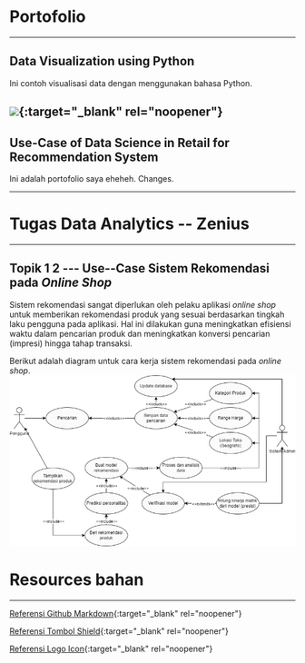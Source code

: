 # Portofolio
---
## Data Visualization using Python
Ini contoh visualisasi data dengan menggunakan bahasa Python.

[![](https://img.shields.io/badge/Google_Colab-Run_on_Google_Colab-orange?logo=googlecolab&style=flat-square)](https://colab.research.google.com/drive/1tg87SZHDmgXRq0SZreiLZ3t13XWmBWBr#scrollTo=0S155rWmI1JA&line=4&uniqifier=1){:target="_blank" rel="noopener"}
---
## Use-Case of Data Science in Retail for Recommendation System
Ini adalah portofolio saya eheheh.
Changes.

---
# Tugas Data Analytics -- Zenius
---

## Topik 1 2 --- Use--Case Sistem Rekomendasi pada *Online Shop*
Sistem rekomendasi sangat diperlukan oleh pelaku aplikasi *online shop* untuk memberikan rekomendasi produk yang sesuai berdasarkan tingkah laku pengguna pada aplikasi. Hal ini dilakukan guna meningkatkan efisiensi waktu dalam pencarian produk dan meningkatkan konversi pencarian (impresi) hingga tahap transaksi.

Berikut adalah diagram untuk cara kerja sistem rekomendasi pada *online shop*.
![](./assets/img/usecase%20sistem%20rekomendasi.png)


# Resources bahan
---
[Referensi Github Markdown](https://github.com/adam-p/markdown-here/wiki/Markdown-Cheatsheet){:target="_blank" rel="noopener"}

[Referensi Tombol Shield](https://shields.io/#your-badge){:target="_blank" rel="noopener"}

[Referensi Logo Icon](https://simpleicons.org/){:target="_blank" rel="noopener"}
